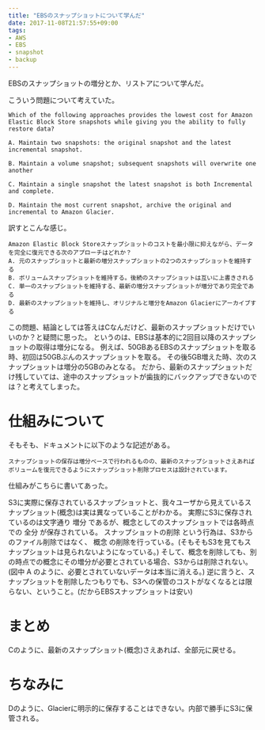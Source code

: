```yaml
---
title: "EBSのスナップショットについて学んだ"
date: 2017-11-08T21:57:55+09:00
tags:
- AWS
- EBS
- snapshot
- backup
---
```

EBSのスナップショットの増分とか、リストアについて学んだ。

<!--more-->

こういう問題について考えていた。
```
Which of the following approaches provides the lowest cost for Amazon Elastic Block Store snapshots while giving you the ability to fully restore data?

A. Maintain two snapshots: the original snapshot and the latest incremental snapshot.

B. Maintain a volume snapshot; subsequent snapshots will overwrite one another

C. Maintain a single snapshot the latest snapshot is both Incremental and complete.

D. Maintain the most current snapshot, archive the original and incremental to Amazon Glacier.
```


訳すとこんな感じ。

```
Amazon Elastic Block Storeスナップショットのコストを最小限に抑えながら、データを完全に復元できる次のアプローチはどれか？
A. 元のスナップショットと最新の増分スナップショットの2つのスナップショットを維持する
B. ボリュームスナップショットを維持する。後続のスナップショットは互いに上書きされる
C. 単一のスナップショットを維持する、最新の増分スナップショットが増分であり完全である
D. 最新のスナップショットを維持し、オリジナルと増分をAmazon Glacierにアーカイブする
```

この問題、結論としては答えはCなんだけど、最新のスナップショットだけでいいのか？と疑問に思った。
というのは、EBSは基本的に2回目以降のスナップショットの取得は増分になる。
例えば、50GBあるEBSのスナップショットを取る時、初回は50GBぶんのスナップショットを取る。
その後5GB増えた時、次のスナップショットは増分の5GBのみとなる。
だから、最新のスナップショットだけ残していては、途中のスナップショットが歯抜的にバックアップできないのでは？と考えてしまった。

# 仕組みについて

そもそも、ドキュメントに以下のような記述がある。

```
スナップショットの保存は増分ベースで行われるものの、最新のスナップショットさえあればボリュームを復元できるようにスナップショット削除プロセスは設計されています。
```

仕組みがこちらに書いてあった。

S3に実際に保存されているスナップショットと、我々ユーザから見えているスナップショット(概念)は実は異なっていることがわかる。
実際にS3に保存されているのは文字通り 増分 であるが、概念としてのスナップショットでは各時点での 全分 が保存されている。
スナップショットの削除 という行為は、S3からのファイル削除ではなく、 概念 の削除を行っている。(そもそもS3を見てもスナップショットは見られないようになっている。)
そして、概念を削除しても、別の時点での概念にその増分が必要とされている場合、S3からは削除されない。(図中 A のように、必要とされていないデータは本当に消える。)
逆に言うと、スナップショットを削除したつもりでも、S3への保管のコストがなくなるとは限らない、ということ。(だからEBSスナップショットは安い)

# まとめ

Cのように、最新のスナップショット(概念)さえあれば、全部元に戻せる。

# ちなみに

Dのように、Glacierに明示的に保存することはできない。内部で勝手にS3に保管される。
